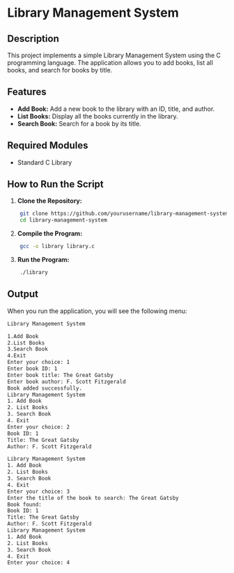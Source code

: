 # Library Management System

## Description

This project implements a simple Library Management System using the C programming language. The application allows you to add books, list all books, and search for books by title.

## Features

- **Add Book:** Add a new book to the library with an ID, title, and author.
- **List Books:** Display all the books currently in the library.
- **Search Book:** Search for a book by its title.

## Required Modules

- Standard C Library

## How to Run the Script

1. **Clone the Repository:**

```sh
    git clone https://github.com/yourusername/library-management-system.git
    cd library-management-system
```

2. **Compile the Program:**

```sh
    gcc -o library library.c
```

3. **Run the Program:**

```sh
    ./library
```

## Output

When you run the application, you will see the following menu:
```bash 
Library Management System

1.Add Book
2.List Books
3.Search Book
4.Exit
Enter your choice: 1
Enter book ID: 1
Enter book title: The Great Gatsby
Enter book author: F. Scott Fitzgerald
Book added successfully.
Library Management System
1. Add Book
2. List Books
3. Search Book
4. Exit
Enter your choice: 2
Book ID: 1
Title: The Great Gatsby
Author: F. Scott Fitzgerald

Library Management System
1. Add Book
2. List Books
3. Search Book
4. Exit
Enter your choice: 3
Enter the title of the book to search: The Great Gatsby
Book found:
Book ID: 1
Title: The Great Gatsby
Author: F. Scott Fitzgerald
Library Management System
1. Add Book
2. List Books
3. Search Book
4. Exit
Enter your choice: 4

```
